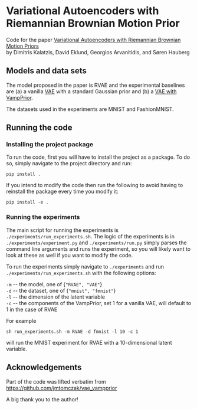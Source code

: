 # Variational Autoencoders with Riemannian Brownian Motion Prior

Code for the paper [Variational Autoencoders with Riemannian Brownian Motion Priors](https://arxiv.org/abs/2002.05227) \
by Dimitris Kalatzis, David Eklund, Georgios Arvanitidis, and Søren Hauberg

## Models and data sets
The model proposed in the paper is RVAE and the experimental baselines are (a) a vanilla [VAE](https://arxiv.org/abs/1312.6114) with a standard Gaussian prior and (b) a [VAE with VampPrior](https://arxiv.org/abs/1705.07120).

The datasets used in the experiments are MNIST and FashionMNIST.

## Running the code
### Installing the project package
To run the code, first you will have to install the project as a package. To do so,
simply navigate to the project directory and run:

```
pip install .
```

If you intend to modify the code then run the following to avoid having to
reinstall the package every time you modify it:

```
pip install -e .
```

### Running the experiments
The main script for running the experiments is `./experiments/run_experiments.sh`.
The logic of the experiments is in `./experiments/experiment.py` and `./experiments/run.py`
simply parses the command line arguments and runs the experiment, so you will likely want 
to look at these as well if you want to modify the code.

To run the experiments simply navigate to `./experiments` and run `./experiments/run_experiments.sh` 
with the following options:

`-m` -- the model, one of {`"RVAE", "VAE"`} \
`-d` -- the dataset, one of {`"mnist", "fmnist"`} \
`-l` -- the dimension of the latent variable \
`-c` -- the components of the VampPrior, set 1 for a vanilla VAE, will default to 1 in the case of RVAE

For example
```
sh run_experiments.sh -m RVAE -d fmnist -l 10 -c 1
```
will run the MNIST experiment for RVAE with a 10-dimensional latent variable.

## Acknowledgements
Part of the code was lifted verbatim from https://github.com/jmtomczak/vae_vampprior

A big thank you to the author!